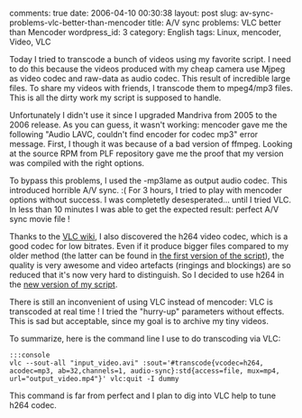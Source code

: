 comments: true
date: 2006-04-10 00:30:38
layout: post
slug: av-sync-problems-vlc-better-than-mencoder
title: A/V sync problems: VLC better than Mencoder
wordpress_id: 3
category: English
tags: Linux, mencoder, Video, VLC

Today I tried to transcode a bunch of videos using my favorite script. I need to do this because the videos produced with my cheap camera use Mjpeg as video codec and raw-data as audio codec. This result of incredible large files. To share my videos with friends, I transcode them to mpeg4/mp3 files. This is all the dirty work my script is supposed to handle.

Unfortunately I didn't use it since I upgraded Mandriva from 2005 to the 2006 release. As you can guess, it wasn't working: mencoder gave me the following "Audio LAVC, couldn't find encoder for codec mp3" error message. First, I though it was because of a bad version of ffmpeg. Looking at the source RPM from PLF repository gave me the proof that my version was compiled with the right options.

To bypass this problems, I used the -mp3lame as output audio codec. This introduced horrible A/V sync. :( For 3 hours, I tried to play with mencoder options without success. I was completetly desesperated... until I tried VLC. In less than 10 minutes I was able to get the expected result: perfect A/V sync movie file !

Thanks to the [VLC wiki](http://wiki.videolan.org/index.php/Main_Page), I also discovered the h264 video codec, which is a good codec for low bitrates. Even if it produce bigger files compared to my older method (the latter can be found in [the first version of the script](http://kevin.deldycke.com/static/scripts/avi2mp4-2005_10_02.py)), the quality is very awesome and video artefacts (ringings and blockings) are so reduced that it's now very hard to distinguish. So I decided to use h264 in the [new version of my script](http://kevin.deldycke.com/static/scripts/avi2mp4-2006_04_09.py).

There is still an inconvenient of using VLC instead of mencoder: VLC is transcoded at real time ! I tried the "hurry-up" parameters without effects. This is sad but acceptable, since my goal is to archive my tiny videos.

To summarize, here is the command line I use to do transcoding via VLC:


    :::console
    vlc --sout-all "input_video.avi" :sout='#transcode{vcodec=h264, acodec=mp3, ab=32,channels=1, audio-sync}:std{access=file, mux=mp4, url="output_video.mp4"}' vlc:quit -I dummy




This command is far from perfect and I plan to dig into VLC help to tune h264 codec.


